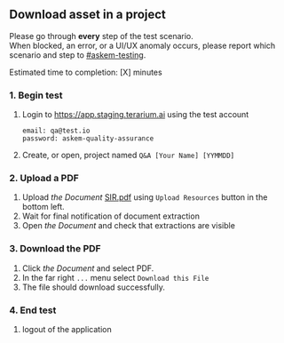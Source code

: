 ## Download asset in a project
Please go through __every__ step of the test scenario.\
When blocked, an error, or a UI/UX anomaly occurs, please report which scenario and step to [\#askem-testing](https://unchartedsoftware.slack.com/archives/C06FGLXB2CE).

Estimated time to completion: [X] minutes

### 1. Begin test
1. Login to https://app.staging.terarium.ai using the test account
    ```
    email: qa@test.io
    password: askem-quality-assurance
    ```
2. Create, or open, project named `Q&A [Your Name] [YYMMDD]`

### 2. Upload a PDF
1. Upload _the Document_ [SIR.pdf](data/SIR.pdf) using `Upload Resources` button in the bottom left.
2. Wait for final notification of document extraction
3. Open _the Document_ and check that extractions are visible

### 3. Download the PDF
1. Click _the Document_ and select PDF.
2. In the far right `...` menu select `Download this File`
3. The file should download successfully.

### 4. End test
1. logout of the application
